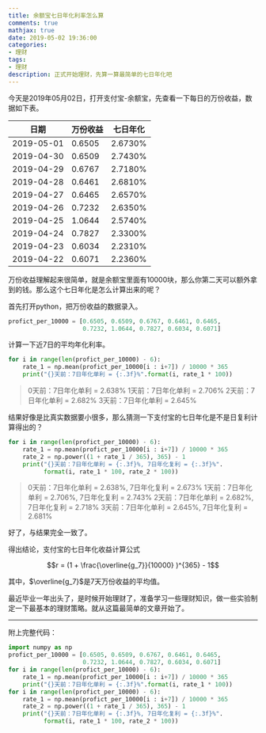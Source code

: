 ```yaml
---
title: 余额宝七日年化利率怎么算
comments: true
mathjax: true
date: 2019-05-02 19:36:00
categories:
- 理财
tags:
- 理财
description: 正式开始理财，先算一算最简单的七日年化吧
---
```


今天是2019年05月02日，打开支付宝-余额宝，先查看一下每日的万份收益，数据如下表。

| 日期       | 万份收益 | 七日年化 |
| ---------- | -------- | -------- |
| 2019-05-01 | 0.6505   | 2.6730%  |
| 2019-04-30 | 0.6509   | 2.7430%  |
| 2019-04-29 | 0.6767   | 2.7180%  |
| 2019-04-28 | 0.6461   | 2.6810%  |
| 2019-04-27 | 0.6465   | 2.6570%  |
| 2019-04-26 | 0.7232   | 2.6350%  |
| 2019-04-25 | 1.0644   | 2.5740%  |
| 2019-04-24 | 0.7827   | 2.3300%  |
| 2019-04-23 | 0.6034   | 2.2310%  |
| 2019-04-22 | 0.6071   | 2.2360%  |

万份收益理解起来很简单，就是余额宝里面有10000块，那么你第二天可以额外拿到的钱。那么这个七日年化是怎么计算出来的呢？

首先打开python，把万份收益的数据录入。

```python
profict_per_10000 = [0.6505, 0.6509, 0.6767, 0.6461, 0.6465, 
                     0.7232, 1.0644, 0.7827, 0.6034, 0.6071]
```

计算一下近7日的平均年化利率。

```python
for i in range(len(profict_per_10000) - 6):
    rate_1 = np.mean(profict_per_10000[i : i+7]) / 10000 * 365
    print("{}天前：7日年化单利 = {:.3f}%".format(i, rate_1 * 100))
```

> 0天前：7日年化单利 = 2.638%
> 1天前：7日年化单利 = 2.706%
> 2天前：7日年化单利 = 2.682%
> 3天前：7日年化单利 = 2.645%

结果好像是比真实数据要小很多，那么猜测一下支付宝的七日年化是不是日复利计算得出的？

```python
for i in range(len(profict_per_10000) - 6):
    rate_1 = np.mean(profict_per_10000[i : i+7]) / 10000 * 365
    rate_2 = np.power((1 + rate_1 / 365), 365) - 1
    print("{}天前：7日年化单利 = {:.3f}%, 7日年化复利 = {:.3f}%".
          format(i, rate_1 * 100, rate_2 * 100))
```

> 0天前：7日年化单利 = 2.638%, 7日年化复利 = 2.673%
> 1天前：7日年化单利 = 2.706%, 7日年化复利 = 2.743%
> 2天前：7日年化单利 = 2.682%, 7日年化复利 = 2.718%
> 3天前：7日年化单利 = 2.645%, 7日年化复利 = 2.681%

好了，与结果完全一致了。

得出结论，支付宝的七日年化收益计算公式

$$r = (1 + \frac{\overline{g_7}}{10000} )^{365} - 1$$

其中，$\overline{g_7}$是7天万份收益的平均值。

最近毕业一年出头了，是时候开始理财了，准备学习一些理财知识，做一些实验制定一下最基本的理财策略。就从这篇最简单的文章开始了。

---

附上完整代码：

```python
import numpy as np
profict_per_10000 = [0.6505, 0.6509, 0.6767, 0.6461, 0.6465, 
                     0.7232, 1.0644, 0.7827, 0.6034, 0.6071]
for i in range(len(profict_per_10000) - 6):
    rate_1 = np.mean(profict_per_10000[i : i+7]) / 10000 * 365
    print("{}天前：7日年化单利 = {:.3f}%".format(i, rate_1 * 100))
for i in range(len(profict_per_10000) - 6):
    rate_1 = np.mean(profict_per_10000[i : i+7]) / 10000 * 365
    rate_2 = np.power((1 + rate_1 / 365), 365) - 1
    print("{}天前：7日年化单利 = {:.3f}%, 7日年化复利 = {:.3f}%".
          format(i, rate_1 * 100, rate_2 * 100))
```

